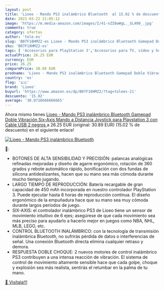 ```yaml
---
layout: post
title: 'Lioeo - Mando PS3 inalámbrico Bluetooth  al 15.02 % de descuento'
date: 2021-03-22 21:05:12
image: 'https://m.media-amazon.com/images/I/41-nZI8wWgL._SL400_.jpg'
comments: true
category: ofertas
author: 'tole.es'
slug: 'B07F18HMZ2-es Lioeo - Mando PS3 inalámbrico Bluetooth Gamepad Doble...'
sku: 'B07F18HMZ2-es'
tags: [ 'Accesorios para PlayStation 3','Accesorios para TV, vídeo y home cinema','Electrónica','Hardware y juegos para PlayStation 3','Mandos para PlayStation 3','Mandos y controles para PlayStation 3','Sistemas precursores y micro consolas','TV, vídeo y home cinema','Videojuegos','lioeo','playstation', ]
actualPrice: 26.25 EUR
currency: EUR
price: 26.25
comparePrice: 30.89 EUR
prodname: 'Lioeo - Mando PS3 inalámbrico Bluetooth Gamepad Doble Vibración Six-Axis Mando a Distancia Joystick para Playstation 3 con Cable USB  2 negros '
country: 'es'
flag: '🇪🇸'
brand: 'Lioeo'
buyurl: 'https://www.amazon.es/dp/B07F18HMZ2/?tag=tolees-21'
descuento: '15.02'
average: '30.0716666666665'
---
```


Ahora mismo tienes [Lioeo - Mando PS3 inalámbrico Bluetooth Gamepad Doble Vibración Six-Axis Mando a Distancia Joystick para Playstation 3 con Cable USB  2 negros ](https://www.amazon.es/dp/B07F18HMZ2/?tag=tolees-21) a 26.25 EUR (original: 30.89 EUR) (15.02 %  de descuento) en el siguiente enlace!

[![Lioeo - Mando PS3 inalámbrico Bluetooth ](https://m.media-amazon.com/images/I/41-nZI8wWgL._SL400_.jpg)](https://www.amazon.es/dp/B07F18HMZ2/?tag=tolees-21)

🔎:

- BOTONES DE ALTA SENSIBILIDAD Y PRECISIÓN: palancas analógicas refinadas mejoradas y diseño de agarre ergonómico, rotación de 360 ​​grados y rebote automático rápido, bonificación con dos fundas de silicona antideslizantes, hacen que su mano sea más cómoda durante mucho tiempo jugando.
- LARGO TIEMPO DE REPRODUCCIÓN: Batería recargable de gran capacidad de 450 mAh incorporada en nuestro controlador PlayStation 3. Puede ejecutar hasta 8 horas de reproducción continua. El diseño ergonómico de la empuñadura hace que su mano sea muy cómoda durante largos períodos de juego.
- SIX-AXIS: el controlador inalámbrico PS3 de Lioeo tiene un sensor de movimiento intuitivo de 6 ejes; asegúrese de que cada movimiento sea más preciso para ayudarlo a hacerlo mejor en juegos como NBA, NHL, MLB, LEGO, etc.
- CONTROL BLUETOOTH INALÁMBRICO: con la tecnología de transmisión inalámbrica Bluetooth, no sufrirás pérdida de datos o interferencias de señal. Una conexión Bluetooth directa elimina cualquier retraso y demora.
- RESPUESTA DOBLE CHOQUE: 2 nuevos motores de control inalámbrico PS3 contribuyen a una intensa reacción de vibración. El sistema de control de movimiento altamente sensible hace que cada golpe, choque y explosión sea más realista, sentirás el retumbar en la palma de tu mano.

[🛒 Visítala!!!](https://www.amazon.es/dp/B07F18HMZ2/?tag=tolees-21)
